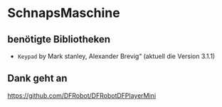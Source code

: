 # SchnapsMaschine


## benötigte Bibliotheken
- `Keypad` by Mark stanley, Alexander Brevig“ (aktuell die Version 3.1.1)


## Dank geht an
https://github.com/DFRobot/DFRobotDFPlayerMini